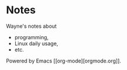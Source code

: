 # Notes

Wayne's notes about
* programming, 
*	Linux daily usage,
*	etc.

Powered by Emacs [[org-mode][orgmode.org]].
